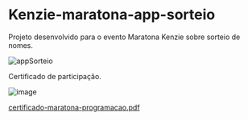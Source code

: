 # Kenzie-maratona-app-sorteio
Projeto desenvolvido para o evento Maratona Kenzie sobre sorteio de nomes. 


![appSorteio](https://user-images.githubusercontent.com/65515537/160458632-d843f9ba-323a-48b1-801c-8e5425d2d962.gif)

Certificado de participação. 

![image](https://user-images.githubusercontent.com/65515537/160458863-b36053a3-aa3d-431f-b1a6-f48582af757e.png)


[certificado-maratona-programacao.pdf](https://github.com/matheuslei/Kenzie-maratona-app-sorteio/files/8365116/certificado-maratona-programacao.pdf)
